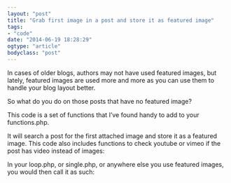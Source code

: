 ```yaml
---
layout: "post"
title: "Grab first image in a post and store it as featured image"
tags: 
- "code"
date: "2014-06-19 18:28:29"
ogtype: "article"
bodyclass: "post"
---
```


In cases of older blogs, authors may not have used featured images, but lately, featured images are used more and more as you can use them to handle your blog layout better.

So what do you do on those posts that have no featured image?

This code is a set of functions that I’ve found handy to add to your functions.php.

It will search a post for the first attached image and store it as a featured image. This code also includes functions to check youtube or vimeo if the post has video instead of images:

<script src="https://gist.github.com/8609207.js"></script>In your loop.php, or single.php, or anywhere else you use featured images, you would then call it as such:

<script src="https://gist.github.com/18c9845778b68766e0d4.js"></script>